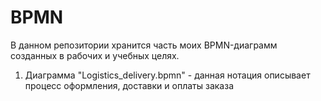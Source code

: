 # BPMN
В данном репозитории хранится часть моих BPMN-диаграмм созданных в рабочих и учебных целях.
1) Диаграмма "Logistics_delivery.bpmn" - данная нотация описывает процесс оформления, доставки и оплаты заказа
